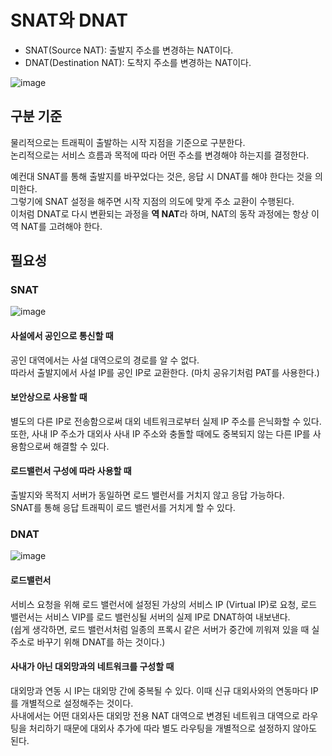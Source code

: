 # SNAT와 DNAT

+ SNAT(Source NAT): 출발지 주소를 변경하는 NAT이다.
+ DNAT(Destination NAT): 도착지 주소를 변경하는 NAT이다.

![image](https://user-images.githubusercontent.com/78713176/223913353-a15d80d8-5f5a-4a69-8675-e937a823e534.png)

## 구분 기준

물리적으로는 트래픽이 출발하는 시작 지점을 기준으로 구분한다.  
논리적으로는 서비스 흐름과 목적에 따라 어떤 주소를 변경해야 하는지를 결정한다.  

예컨대 SNAT를 통해 출발지를 바꾸었다는 것은, 응답 시 DNAT를 해야 한다는 것을 의미한다.  
그렇기에 SNAT 설정을 해주면 시작 지점의 의도에 맞게 주소 교환이 수행된다.  
이처럼 DNAT로 다시 변환되는 과정을 **역 NAT**라 하며, NAT의 동작 과정에는 항상 이 역 NAT를 고려해야 한다.

## 필요성

### SNAT

![image](https://user-images.githubusercontent.com/78713176/223913440-2e958f53-960f-4c6c-8110-525cbbe374af.png)

#### 사설에서 공인으로 통신할 때

공인 대역에서는 사설 대역으로의 경로를 알 수 없다.  
따라서 출발지에서 사설 IP를 공인 IP로 교환한다. (마치 공유기처럼 PAT를 사용한다.)

#### 보안상으로 사용할 때

별도의 다른 IP로 전송함으로써 대외 네트워크로부터 실제 IP 주소를 은닉화할 수 있다.  
또한, 사내 IP 주소가 대외사 사내 IP 주소와 충돌할 때에도 중복되지 않는 다른 IP를 사용함으로써 해결할 수 있다.

#### 로드밸런서 구성에 따라 사용할 때

출발지와 목적지 서버가 동일하면 로드 밸런서를 거치지 않고 응답 가능하다.  
SNAT를 통해 응답 트래픽이 로드 밸런서를 거치게 할 수 있다.

### DNAT

![image](https://user-images.githubusercontent.com/78713176/223913524-dd3df3ad-41f0-4aac-8c82-4954c1a3eb52.png)

#### 로드밸런서

서비스 요청을 위해 로드 밸런서에 설정된 가상의 서비스 IP (Virtual IP)로 요청, 로드 밸런서는 서비스 VIP를 로드 밸런싱될 서버의 실제 IP로 DNAT하여 내보낸다.  
(쉽게 생각하면, 로드 밸런서처럼 일종의 프록시 같은 서버가 중간에 끼워져 있을 때 실 주소로 바꾸기 위해 DNAT를 하는 것이다.)

#### 사내가 아닌 대외망과의 네트워크를 구성할 때

대외망과 연동 시 IP는 대외망 간에 중복될 수 있다. 이때 신규 대외사와의 연동마다 IP를 개별적으로 설정해주는 것이다.  
사내에서는 어떤 대외사든 대외망 전용 NAT 대역으로 변경된 네트워크 대역으로 라우팅을 처리하기 때문에 대외사 추가에 따라 별도 라우팅을 개별적으로 설정하지 않아도 된다.
